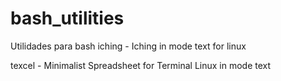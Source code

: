 # bash_utilities
Utilidades para bash
iching - Iching in mode text for linux 

texcel - Minimalist Spreadsheet for Terminal Linux in mode text

